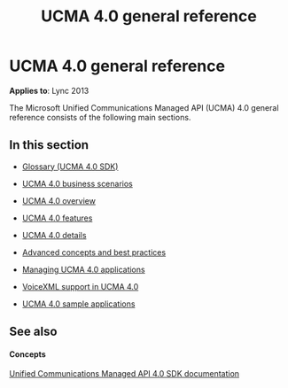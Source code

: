 ﻿---
title: UCMA 4.0 general reference
TOCTitle: UCMA 4.0 general reference
ms:assetid: c78acf92-105c-4e08-8ec1-578f3f21b823
ms:mtpsurl: https://msdn.microsoft.com/en-us/library/Dn465922(v=office.15)
ms:contentKeyID: 57102416
ms.date: 07/25/2014
mtps_version: v=office.15
---

# UCMA 4.0 general reference


**Applies to**: Lync 2013

The Microsoft Unified Communications Managed API (UCMA) 4.0 general reference consists of the following main sections.

## In this section

  - [Glossary (UCMA 4.0 SDK)](glossary-ucma-4-0-sdk.md)

  - [UCMA 4.0 business scenarios](ucma-4-0-business-scenarios.md)

  - [UCMA 4.0 overview](ucma-4-0-overview.md)

  - [UCMA 4.0 features](ucma-4-0-features.md)

  - [UCMA 4.0 details](ucma-4-0-details.md)

  - [Advanced concepts and best practices](advanced-concepts-and-best-practices.md)

  - [Managing UCMA 4.0 applications](managing-ucma-4-0-applications.md)

  - [VoiceXML support in UCMA 4.0](voicexml-support-in-ucma-4-0.md)

  - [UCMA 4.0 sample applications](ucma-4-0-sample-applications.md)

## See also

#### Concepts

[Unified Communications Managed API 4.0 SDK documentation](unified-communications-managed-api-4-0-sdk-documentation.md)

